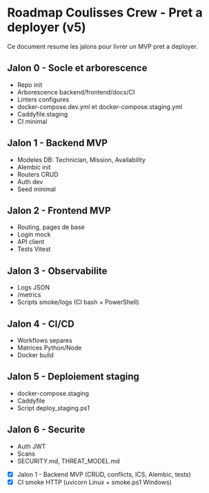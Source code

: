 # Roadmap Coulisses Crew - Pret a deployer (v5)

Ce document resume les jalons pour livrer un MVP pret a deployer.

## Jalon 0 - Socle et arborescence
- Repo init
- Arborescence backend/frontend/docs/CI
- Linters configures
- docker-compose.dev.yml et docker-compose.staging.yml
- Caddyfile.staging
- CI minimal

## Jalon 1 - Backend MVP
- Modeles DB: Technician, Mission, Availability
- Alembic init
- Routers CRUD
- Auth dev
- Seed minimal

## Jalon 2 - Frontend MVP
- Routing, pages de base
- Login mock
- API client
- Tests Vitest

## Jalon 3 - Observabilite
- Logs JSON
- /metrics
- Scripts smoke/logs (CI bash + PowerShell)

## Jalon 4 - CI/CD
- Workflows separes
- Matrices Python/Node
- Docker build

## Jalon 5 - Deploiement staging
- docker-compose.staging
- Caddyfile
- Script deploy_staging.ps1

## Jalon 6 - Securite
- Auth JWT
- Scans
- SECURITY.md, THREAT_MODEL.md

* [x] Jalon 1 - Backend MVP (CRUD, conflicts, ICS, Alembic, tests)
* [x] CI smoke HTTP (uvicorn Linux + smoke.ps1 Windows)
